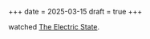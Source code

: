 +++
date = 2025-03-15
draft = true
+++

watched [The Electric State](https://www.netflix.com/title/81601562). <!-- more -->
